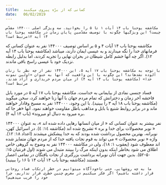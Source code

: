 ```yaml
---
title:  کسانی که از برّه پیروی میکنند
date:   06/02/2019
---
```


`مکاشفه یوحنا باب ۱۴ آیات ۱ تا ۵ را بخوانید. سه ویژگی اصلی ۱۴۴۰۰۰ مقدّس چیست؟ این ویژگیها چگونه با توصیف مقدّسین پایان زمان در مکاشفه یوحنا باب ۱۴ آیه ۱۲مرتبط است؟`

مکاشفه یوحنا باب ۱۴ آیات ۴ و ۵ بر اساس توصیف ۱۴۴۰۰۰ نفر به عنوان کسانی که فرمانهای خدا را نگه میدارند و به عیسی ایمان دارند، میباشد (مکاشفه یوحنا باب ۱۴ آیه ۱۲). اگر چه آنها خشم کامل شیطان در بحران نهایی را تجربه کردند، اما بدلیل رابطه نزدیک خود با عیسی راسخ باقی ماندند.

`با توجه به مکاشفه یوحنا باب ۱۷ آیه ۵، این ۱۴۴۰۰۰ نفر از چه نظر با زنان آلوده نشدهاند؟ این چگونه با این واقعیت که آنها به عنوان «اولین نمونه خدا» (مکاشفه یوحنا باب ۱۴ آیه ۴) از میان مردم خریداری و آزاد شدند، مرتبط است؟`

فساد جنسی نمادی از بیایمانی به خداست. مکاشفه یوحنا باب ۱۷ آیه ۵ در مورد بابل فاحشه آخر زمان و دخترانش که تمام مردم جهان با آنها زنا خواهند کرد، سخن میگوید (مکاشفه یوحنا باب ۱۸ آیه ۳ را ببینید). با این وجود، ۱۴۴۰۰۰ نفر به مسیح وفادار خواهند ماند و در برابر روابط شنیع با بابل و مذاهب باطل مقاومت خواهند نمود. آنها «هر جا که بره میرود به دنبال او میروند» (باب ۱۴ آیه ۴).

۱۴۴۰۰۰ نفر بیشتر به عنوان کسانی که « از میان انسانها رهایی داده شده اند »، به عنوان « نوبر محصولات برای خدا و بره » تشریح شده اند (مکاشفه ١٤: ٤). در اسرائیل کهن، نوبرانه، بهترین محصول برداشت شده بودند که به خدا پیشکش میشدند (اعداد ١۸: ١٢). واژه « نوبر محصولات » می تواند به قوم نجات یافته خدا که  از مردم جهان متمایز شده اند معطوف شود (یعقوب ١: ١۸)، ولی در مکاشفه ۱۴۴۰۰۰ نفر به وضوح به گروهی خاص اطلاق می شود بخاطر اینکه بدون اینکه مرگ را ببینند متبدل می شوند (اول قرنتیان ١۵: ۵٠-۵٢). بدین جهت آنان نوبرانه برداشت بزرگتری از نجات یافتگان در تمامی اعصار هستند (مکاشفه یوحنا باب ۱۴ آیات ۱۴ تا ۱۶ را ببینید).

`ما به چه روشهایی، حتی ناخودآگاه میتوانیم در خطر ارتکاب فساد روحانی قرار داشته باشیم؟ اگر فکر میکنیم در معرض چنین خطری قرار نداریم، چرا خود را فریب میدهیم؟`